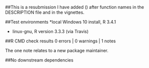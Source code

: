 
##This is a resubmission
I have added () after function names in the DESCRIPTION file
and in the vignettes.


##Test environments
*local Windows 10 install, R 3.4.1
* linux-gnu, R version 3.3.3 (via Travis)
 
##R CMD check results
0 errors | 0 warnings | 1 notes

The one note relates to a new package maintainer.

##No downstream dependencies
